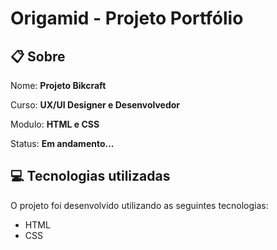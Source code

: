# Origamid - Projeto Portfólio



## :clipboard: Sobre 
Nome: <strong>Projeto Bikcraft</strong><p>
Curso:  <strong>UX/UI Designer e Desenvolvedor</strong><p>
Modulo: <strong>HTML e CSS</strong>

Status: <strong>Em andamento...</strong>

## :computer: Tecnologias utilizadas

O projeto foi desenvolvido utilizando as seguintes tecnologias:

- HTML
- CSS
